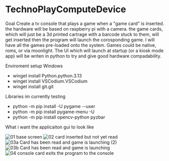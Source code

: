 # TechnoPlayComputeDevice

Goal
Create a tv console that plays a game when a "game card" is inserted.
the hardware will be based on raspberry pi with a camera.
the game cards, which will just be a 3d printed cartrage with a barcode stuck to them, will get inserted then the program will launch the corosponding game.
I will have all the games pre-loaded onto the system.
Games could be native, roms, or via moonlight.
The UI which will launch at startup (or a kiosk mode app) will be writen in python to try and give good hardware compadability.




Enviroment setup
Windows
- winget install Python.python.3.13
- winget install VSCodium.VSCodium
- winget install git.git

Libraries im currently testing

- python -m pip install -U pygame --user
- python -m pip install pygame-menu -U
- python -m pip install opencv-python pyzbar



What i want the applicaiton gui to look like

![01 base screen](https://github.com/user-attachments/assets/d06ecfb3-2539-4616-8d38-444df0d85c86)
![02 card inserted but not yet read](https://github.com/user-attachments/assets/e47dfbc6-29d8-45f8-9ce0-b8e7851541f8)
![03a Card has been read and game is launching (2)](https://github.com/user-attachments/assets/8798754b-98c1-4d00-8e17-0c2fad250209)
![03b Card has been read and game is launching](https://github.com/user-attachments/assets/c7ef24a7-c4f9-4384-9c05-15d6e98e20d6)
![04 console card exits the program to the console](https://github.com/user-attachments/assets/9956bdb6-5975-489e-b717-5d9f3f8094c9)

